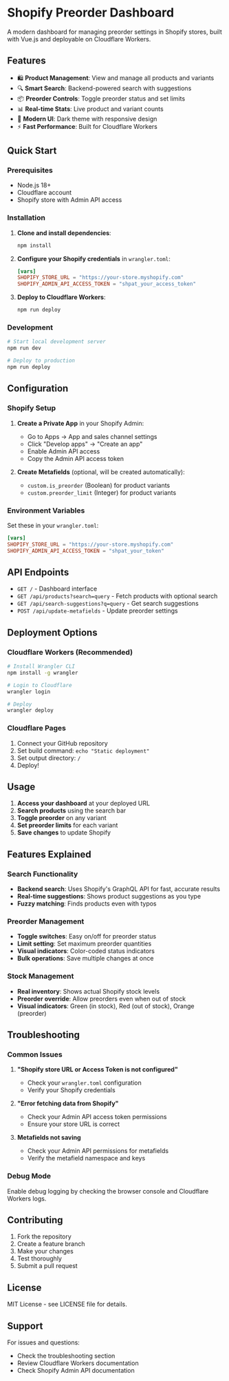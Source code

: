 # Shopify Preorder Dashboard

A modern dashboard for managing preorder settings in Shopify stores, built with Vue.js and deployable on Cloudflare Workers.

## Features

- 🛍️ **Product Management**: View and manage all products and variants
- 🔍 **Smart Search**: Backend-powered search with suggestions
- 📦 **Preorder Controls**: Toggle preorder status and set limits
- 📊 **Real-time Stats**: Live product and variant counts
- 🎨 **Modern UI**: Dark theme with responsive design
- ⚡ **Fast Performance**: Built for Cloudflare Workers

## Quick Start

### Prerequisites

- Node.js 18+ 
- Cloudflare account
- Shopify store with Admin API access

### Installation

1. **Clone and install dependencies**:
   ```bash
   npm install
   ```

2. **Configure your Shopify credentials** in `wrangler.toml`:
   ```toml
   [vars]
   SHOPIFY_STORE_URL = "https://your-store.myshopify.com"
   SHOPIFY_ADMIN_API_ACCESS_TOKEN = "shpat_your_access_token"
   ```

3. **Deploy to Cloudflare Workers**:
   ```bash
   npm run deploy
   ```

### Development

```bash
# Start local development server
npm run dev

# Deploy to production
npm run deploy
```

## Configuration

### Shopify Setup

1. **Create a Private App** in your Shopify Admin:
   - Go to Apps → App and sales channel settings
   - Click "Develop apps" → "Create an app"
   - Enable Admin API access
   - Copy the Admin API access token

2. **Create Metafields** (optional, will be created automatically):
   - `custom.is_preorder` (Boolean) for product variants
   - `custom.preorder_limit` (Integer) for product variants

### Environment Variables

Set these in your `wrangler.toml`:

```toml
[vars]
SHOPIFY_STORE_URL = "https://your-store.myshopify.com"
SHOPIFY_ADMIN_API_ACCESS_TOKEN = "shpat_your_token"
```

## API Endpoints

- `GET /` - Dashboard interface
- `GET /api/products?search=query` - Fetch products with optional search
- `GET /api/search-suggestions?q=query` - Get search suggestions
- `POST /api/update-metafields` - Update preorder settings

## Deployment Options

### Cloudflare Workers (Recommended)

```bash
# Install Wrangler CLI
npm install -g wrangler

# Login to Cloudflare
wrangler login

# Deploy
wrangler deploy
```

### Cloudflare Pages

1. Connect your GitHub repository
2. Set build command: `echo "Static deployment"`
3. Set output directory: `/`
4. Deploy!

## Usage

1. **Access your dashboard** at your deployed URL
2. **Search products** using the search bar
3. **Toggle preorder** on any variant
4. **Set preorder limits** for each variant
5. **Save changes** to update Shopify

## Features Explained

### Search Functionality
- **Backend search**: Uses Shopify's GraphQL API for fast, accurate results
- **Real-time suggestions**: Shows product suggestions as you type
- **Fuzzy matching**: Finds products even with typos

### Preorder Management
- **Toggle switches**: Easy on/off for preorder status
- **Limit setting**: Set maximum preorder quantities
- **Visual indicators**: Color-coded status indicators
- **Bulk operations**: Save multiple changes at once

### Stock Management
- **Real inventory**: Shows actual Shopify stock levels
- **Preorder override**: Allow preorders even when out of stock
- **Visual indicators**: Green (in stock), Red (out of stock), Orange (preorder)

## Troubleshooting

### Common Issues

1. **"Shopify store URL or Access Token is not configured"**
   - Check your `wrangler.toml` configuration
   - Verify your Shopify credentials

2. **"Error fetching data from Shopify"**
   - Check your Admin API access token permissions
   - Ensure your store URL is correct

3. **Metafields not saving**
   - Check your Admin API permissions for metafields
   - Verify the metafield namespace and keys

### Debug Mode

Enable debug logging by checking the browser console and Cloudflare Workers logs.

## Contributing

1. Fork the repository
2. Create a feature branch
3. Make your changes
4. Test thoroughly
5. Submit a pull request

## License

MIT License - see LICENSE file for details.

## Support

For issues and questions:
- Check the troubleshooting section
- Review Cloudflare Workers documentation
- Check Shopify Admin API documentation
